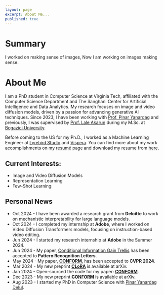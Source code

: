 ```yaml
---
layout: page
excerpt: About Me...
published: true
---
```


# Summary
I worked on making sense of images,
Now I am working on images making sense.

# About Me
I am a PhD student in Computer Science at Virginia Tech, affiliated with the Computer Science Department and The Sanghani Center for Artificial Intelligence and Data Analytics. My research focuses on image and video diffusion models, driven by a passion for advancing generative AI techniques. Since 2023, I have been working with [Prof. Pinar Yanardag](https://pinguar.org/) and previously, I was supervised by [Prof. Lale Akarun](https://scholar.google.com/citations?user=MybhMyUAAAAJ&hl=en) during my M.Sc. at [Bogazici University](https://bogazici.edu.tr/en_us).

Before coming to the US for my Ph.D., I worked as a Machine Learning Engineer at [Lyrebird Studio](https://lyrebirdstudio.net/) and [Vispera](https://vispera.co/). You can find more about my work accomplishments on my [resumé](https://tunahansalih.github.io/resume/) page and download my resume from [here](https://drive.google.com/file/d/1RxtH5A56p0lZVManDSTV9uilSw3wbbzg/view).

## Current Interests:
- Image and Video Diffusion Models
- Representation Learning
- Few-Shot Learning


## Personal News
- Oct 2024  -  I have been awarded a research grant from **Deloitte** to work on mechanistic interpretability for large language models.
- Oct 2024  -  I completed my internship at **Adobe**, where I worked on Video Diffusion Transformers models, focusing on instruction-based video editing.
- Jun 2024  -  I started my research internship at **Adobe** in the Summer 2024.
- Jun 2024  -  My paper, [Conditional Information Gain Trellis](https://www.sciencedirect.com/science/article/pii/S0167865524001880) has been accepted to **Pattern Recognition Letters**.
- May 2024  -  My paper, [**CONFORM**](https://conform-diffusion.github.io), has been accepted to **CVPR 2024**.
- Mar 2024  -  My new preprint [**CLoRA**](https://clora-diffusion.github.io) is available at arXiv.
- Jan 2024  -  Open-sourced the code for my paper: [**CONFORM**](https://conform-diffusion.github.io).
- Dec 2023  -  My new preprint [**CONFORM**](https://conform-diffusion.github.io) is available at arXiv.
- Aug 2023  -  I started my PhD in Computer Science with [Pinar Yanardag Delul](https://pinguar.org/).
